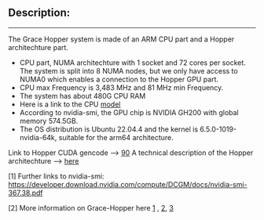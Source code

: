 ## Description:
----------------

The Grace Hopper system is made of an ARM CPU part and a Hopper architechture part.

* CPU part, NUMA architechture with 1 socket and 72 cores per socket. The system is split into 8 NUMA nodes, but we only have access to NUMA0 which enables a connection to the Hopper GPU part.
* CPU max Frequency is 3,483 MHz and 81 MHz min Frequency.
* The system has about 480G CPU RAM
* Here is a link to the CPU [model](https://www.arm.com/products/silicon-ip-cpu/neoverse/neoverse-v2)
* According to nvidia-smi, the GPU chip is  NVIDIA GH200 with global memory 574.5GB.
* The OS distribution is Ubuntu 22.04.4 and the kernel is 6.5.0-1019-nvidia-64k, suitable for the arm64 architecture.

Link to Hopper CUDA gencode --> [90](https://arnon.dk/matching-sm-architectures-arch-and-gencode-for-various-nvidia-cards/)
A technical description of the Hopper architechture --> [here](https://developer.nvidia.com/blog/nvidia-hopper-architecture-in-depth/)


[1] Further links to nvidia-smi: https://developer.download.nvidia.com/compute/DCGM/docs/nvidia-smi-367.38.pdf

[2] More information on Grace-Hopper here [1](https://extremecomputingtraining.anl.gov/wp-content/uploads/sites/96/2023/08/ATPESC-2023-Track-1-Talk-4-Giri-Nvidia-Grace-Hopper-1.pdf) , [2](https://developer.nvidia.com/grace-cpu), [3](https://www.nvidia.com/en-us/on-demand/session/gtcspring22-s41788/)  

